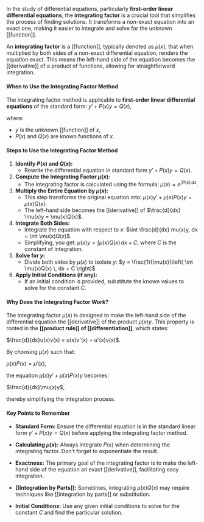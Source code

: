 In the study of differential equations, particularly **first-order linear differential equations**, the **integrating factor** is a crucial tool that simplifies the process of finding solutions. It transforms a non-exact equation into an exact one, making it easier to integrate and solve for the unknown [[function]].

An **integrating factor** is a [[function]], typically denoted as $\mu(x)$, that when multiplied by both sides of a non-exact differential equation, renders the equation exact. This means the left-hand side of the equation becomes the [[derivative]] of a product of functions, allowing for straightforward integration.

#### **When to Use the Integrating Factor Method**

The integrating factor method is applicable to **first-order linear differential equations** of the standard form: $y' + P(x)y = Q(x)$,

where:
- $y$ is the unknown [[function]] of $x$,
- $P(x)$ and $Q(x)$ are known functions of $x$.
#### **Steps to Use the Integrating Factor Method**

1. **Identify $P(x)$ and $Q(x)$:**
    - Rewrite the differential equation in standard form $y' + P(x)y = Q(x)$.
2. **Compute the Integrating Factor $\mu(x)$:**
    - The integrating factor is calculated using the formula: $\mu(x) = e^{\int P(x) \, dx}$.
3. **Multiply the Entire Equation by $\mu(x)$:**
    - This step transforms the original equation into: $\mu(x)y' + \mu(x)P(x)y = \mu(x)Q(x)$.
    - The left-hand side becomes the [[derivative]] of $\frac{d}{dx} \mu(x)y = \mu(x)Q(x)$.
4. **Integrate Both Sides:**
    - Integrate the equation with respect to $x$: $\int \frac{d}{dx} mu(x)y, dx = \int \mu(x)Q(x)$.
    - Simplifying, you get: $\mu(x)y = \int \mu(x)Q(x) \, dx + C$, where $C$ is the constant of integration.
5. **Solve for $y$:**
    - Divide both sides by $\mu(x)$ to isolate $y$: $y = \frac{1}{\mu(x)}\left( \int \mu(x)Q(x) \, dx + C \right)$.
6. **Apply Initial Conditions (if any):**
    - If an initial condition is provided, substitute the known values to solve for the constant $C$.

#### **Why Does the Integrating Factor Work?**

The integrating factor $\mu(x)$ is designed to make the left-hand side of the differential equation the [[derivative]] of the product $\mu(x)y$. This property is rooted in the **[[product rule]] of [[differentiation]]**, which states:

$\frac{d}{dx}u(x)v(x) = u(x)v'(x) + u'(x)v(x)$.

By choosing $\mu(x)$ such that:

$\mu(x)P(x) = \mu'(x)$,

the equation $\mu(x)y' + \mu(x)P(x)y$ becomes:

$\frac{d}{dx}\mu(x)y$,

thereby simplifying the integration process.

#### **Key Points to Remember**

- **Standard Form:** Ensure the differential equation is in the standard linear form $y' + P(x)y = Q(x)$ before applying the integrating factor method.
    
- **Calculating $\mu(x)$:** Always integrate $P(x)$ when determining the integrating factor. Don’t forget to exponentiate the result.
    
- **Exactness:** The primary goal of the integrating factor is to make the left-hand side of the equation an exact [[derivative]], facilitating easy integration.
    
- **[[Integration by Parts]]:** Sometimes, integrating $\mu(x)Q(x)$ may require techniques like [[integration by parts]] or substitution.
    
- **Initial Conditions:** Use any given initial conditions to solve for the constant $C$ and find the particular solution.